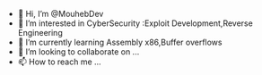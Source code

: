- 👋 Hi, I’m @MouhebDev
- 👀 I’m interested in CyberSecurity :Exploit Development,Reverse Engineering
- 🌱 I’m currently learning Assembly x86,Buffer overflows
- 💞️ I’m looking to collaborate on ...
- 📫 How to reach me ...

<!---
MouhebDev/MouhebDev is a ✨ special ✨ repository because its `README.md` (this file) appears on your GitHub profile.
You can click the Preview link to take a look at your changes.
--->
